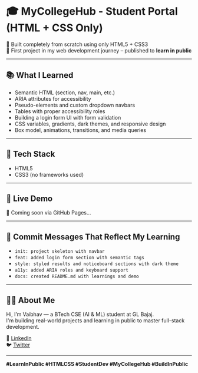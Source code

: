 # 🎓 MyCollegeHub - Student Portal (HTML + CSS Only)

🚀 Built completely from scratch using only HTML5 + CSS3  
🧠 First project in my web development journey – published to **learn in public**

---

## 📚 What I Learned

- Semantic HTML (section, nav, main, etc.)
- ARIA attributes for accessibility
- Pseudo-elements and custom dropdown navbars
- Tables with proper accessibility roles
- Building a login form UI with form validation
- CSS variables, gradients, dark themes, and responsive design
- Box model, animations, transitions, and media queries

---

## 🔧 Tech Stack
- HTML5
- CSS3 (no frameworks used)

---

## 🔗 Live Demo  
🔗 Coming soon via GitHub Pages...

---

## 💬 Commit Messages That Reflect My Learning

- `init: project skeleton with navbar`
- `feat: added login form section with semantic tags`
- `style: styled results and noticeboard sections with dark theme`
- `a11y: added ARIA roles and keyboard support`
- `docs: created README.md with learnings and demo`

---

## 🙋‍♂️ About Me

Hi, I’m Vaibhav — a BTech CSE (AI & ML) student at GL Bajaj.  
I'm building real-world projects and learning in public to master full-stack development.

🔗 [LinkedIn](www.linkedin.com/in/vaibhav-codes01)  
🐦 [Twitter](https://x.com/vaibhxv_1)

---

**#LearnInPublic #HTMLCSS #StudentDev #MyCollegeHub #BuildInPublic**
